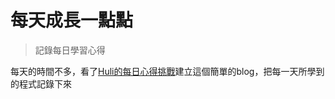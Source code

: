 
# 每天成長一點點

> 記錄每日學習心得

每天的時間不多，看了[Huli的每日心得挑戰](https://github.com/aszx87410/daily-notes)建立這個簡單的blog，把每一天所學到的程式記錄下來

